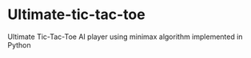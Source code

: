 # Ultimate-tic-tac-toe
Ultimate Tic-Tac-Toe AI player using minimax algorithm implemented in Python

